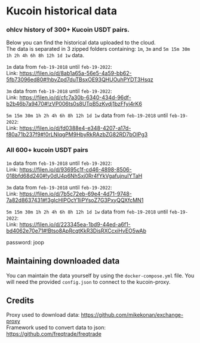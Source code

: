 # Kucoin historical data

### ohlcv history of 300+ Kucoin USDT pairs.

Below you can find the historical data uploaded to the cloud.  
The data is separated in 3 zipped folders containing: ```1m```, ```3m``` and ```5m 15m 30m 1h 2h 4h 6h 8h 12h 1d 1w``` data.  

```1m``` data from ```feb-19-2018``` until ```feb-19-2022```:  
Link: https://filen.io/d/8ab1a65a-56e5-4a59-bb62-5fb73096ed80#!hbvZpd7duTBsxOE93QHUOuhPYDT3Hsqz

```3m``` data from ```feb-19-2018``` until ```feb-19-2022```:  
Link: https://filen.io/d/cfc7a30b-6340-434d-96df-b2b46b7a9470#!zVP006ts0s8UTpB5zKvdj1bzFfyi4rK6

```5m 15m 30m 1h 2h 4h 6h 8h 12h 1d 1w``` data from ```feb-19-2018``` until ```feb-19-2022```:  
Link: https://filen.io/d/fd0388e4-e348-4207-a17d-f80a71b237f9#!0rLNlqgPM9HbyRkRAzbZG82RD7bOIPg3

### All 600+ kucoin USDT pairs
```1m``` data from ```feb-19-2018``` until ```feb-19-2022```:  
Link: https://filen.io/d/93695c1f-cd46-4898-8506-018bfd68d240#!y0dU4p6NhSxj0Rr4fYkVgafujnuIYTaH

```3m``` data from ```feb-19-2018``` until ```feb-19-2022```:  
Link: https://filen.io/d/7b5c72eb-69e4-4d71-9748-7a82d8637431#!3gIcHIPOcY1liPYsoZ7G3PxyQQXfcMN1

```5m 15m 30m 1h 2h 4h 6h 8h 12h 1d 1w``` data from ```feb-19-2018``` until ```feb-19-2022```:  
Link: https://filen.io/d/223345ea-1bd9-44ed-a6f1-bd4062e70e71#!Btso8ApRcqtKkR3DisRXCcxiHvEO5wAb

password: joop

## Maintaining downloaded data

You can maintain the data yourself by using the `docker-compose.yml` file.
You will need the provided ```config.json``` to connect to the kucoin-proxy.

## Credits

Proxy used to download data: https://github.com/mikekonan/exchange-proxy  
Framework used to convert data to json: https://github.com/freqtrade/freqtrade

